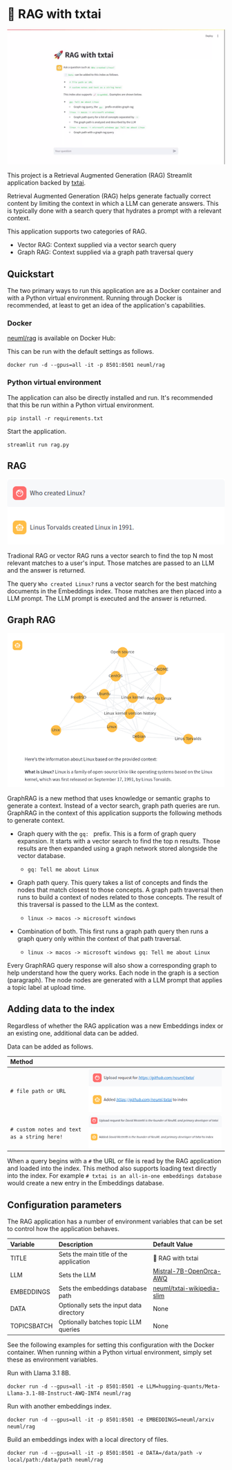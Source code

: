 # 🚀 RAG with txtai

<p align="center">
    <img src="images/demo.gif"/>
</p>

This project is a Retrieval Augmented Generation (RAG) Streamlit application backed by [txtai](https://github.com/neuml/txtai). 

Retrieval Augmented Generation (RAG) helps generate factually correct content by limiting the context in which a LLM can generate answers. This is typically done with a search query that hydrates a prompt with a relevant context.

This application supports two categories of RAG.

- Vector RAG: Context supplied via a vector search query
- Graph RAG: Context supplied via a graph path traversal query

## Quickstart

The two primary ways to run this application are as a Docker container and with a Python virtual environment. Running through Docker is recommended, at least to get an idea of the application's capabilities.

### Docker

[neuml/rag](https://hub.docker.com/r/neuml/rag) is available on Docker Hub: 

This can be run with the default settings as follows.

```
docker run -d --gpus=all -it -p 8501:8501 neuml/rag
```

### Python virtual environment

The application can also be directly installed and run. It's recommended that this be run within a Python virtual environment.

```
pip install -r requirements.txt
```

Start the application.

```
streamlit run rag.py
```

## RAG

![Vector](images/vector.png)

Tradional RAG or vector RAG runs a vector search to find the top N most relevant matches to a user's input. Those matches are passed to an LLM and the answer is returned.

The query `Who created Linux?` runs a vector search for the best matching documents in the Embeddings index. Those matches are then placed into a LLM prompt. The LLM prompt is executed and the answer is returned.

## Graph RAG

![Graph](images/graph.png)

GraphRAG is a new method that uses knowledge or semantic graphs to generate a context. Instead of a vector search, graph path queries are run. GraphRAG in the context of this application supports the following methods to generate context.

- Graph query with the `gq: ` prefix. This is a form of graph query expansion. It starts with a vector search to find the top n results. Those results are then expanded using a graph network stored alongside the vector database.
  - `gq: Tell me about Linux`

- Graph path query. This query takes a list of concepts and finds the nodes that match closest to those concepts. A graph path traversal then runs to build a context of nodes related to those concepts. The result of this traversal is passed to the LLM as the context.
  - `linux -> macos -> microsoft windows`

- Combination of both. This first runs a graph path query then runs a graph query only within the context of that path traversal.
  - `linux -> macos -> microsoft windows gq: Tell me about Linux`

Every GraphRAG query response will also show a corresponding graph to help understand how the query works. Each node in the graph is a section (paragraph). The node nodes are generated with a LLM prompt that applies a topic label at upload time.

## Adding data to the index

Regardless of whether the RAG application was a new Embeddings index or an existing one, additional data can be added.

Data can be added as follows.

| Method                                      |                                        |
|:------------------------------------------- |:-------------------------------------- |
| `# file path or URL`                        | ![Upload File](images/upload-file.png) |
| `# custom notes and text as a string here!` | ![Upload Text](images/upload-text.png) |

When a query begins with a `#` the URL or file is read by the RAG application and loaded into the index. This method also supports loading text directly into the index. For example `# txtai is an all-in-one embeddings database` would create a new entry in the Embeddings database. 

## Configuration parameters

The RAG application has a number of environment variables that can be set to control how the application behaves.

| Variable    | Description                              | Default Value                       |
|:----------- |:---------------------------------------- |:----------------------------------- | 
| TITLE       | Sets the main title of the application   | 🚀 RAG with txtai                   |
| LLM         | Sets the LLM                             | [Mistral-7B-OpenOrca-AWQ](https://huggingface.co/TheBloke/Mistral-7B-OpenOrca-AWQ) |
| EMBEDDINGS  | Sets the embeddings database path        | [neuml/txtai-wikipedia-slim](https://huggingface.co/NeuML/txtai-wikipedia-slim) |
| DATA        | Optionally sets the input data directory | None                                |
| TOPICSBATCH | Optionally batches topic LLM queries     | None                                |

See the following examples for setting this configuration with the Docker container. When running within a Python virtual environment, simply set these as environment variables.

Run with Llama 3.1 8B.

```
docker run -d --gpus=all -it -p 8501:8501 -e LLM=hugging-quants/Meta-Llama-3.1-8B-Instruct-AWQ-INT4 neuml/rag
```

Run with another embeddings index.

```
docker run -d --gpus=all -it -p 8501:8501 -e EMBEDDINGS=neuml/arxiv neuml/rag
```

Build an embeddings index with a local directory of files.

```
docker run -d --gpus=all -it -p 8501:8501 -e DATA=/data/path -v local/path:/data/path neuml/rag
```
